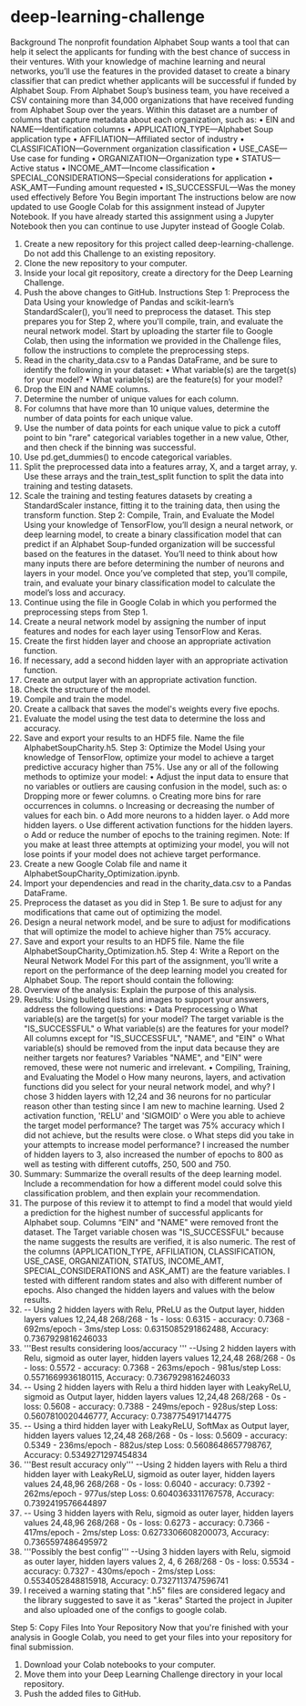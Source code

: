 # deep-learning-challenge

Background
The nonprofit foundation Alphabet Soup wants a tool that can help it select the applicants for funding with the best chance of success in their ventures. With your knowledge of machine learning and neural networks, you’ll use the features in the provided dataset to create a binary classifier that can predict whether applicants will be successful if funded by Alphabet Soup.
From Alphabet Soup’s business team, you have received a CSV containing more than 34,000 organizations that have received funding from Alphabet Soup over the years. Within this dataset are a number of columns that capture metadata about each organization, such as:
•	EIN and NAME—Identification columns
•	APPLICATION_TYPE—Alphabet Soup application type
•	AFFILIATION—Affiliated sector of industry
•	CLASSIFICATION—Government organization classification
•	USE_CASE—Use case for funding
•	ORGANIZATION—Organization type
•	STATUS—Active status
•	INCOME_AMT—Income classification
•	SPECIAL_CONSIDERATIONS—Special considerations for application
•	ASK_AMT—Funding amount requested
•	IS_SUCCESSFUL—Was the money used effectively
Before You Begin
important
The instructions below are now updated to use Google Colab for this assignment instead of Jupyter Notebook. If you have already started this assignment using a Jupyter Notebook then you can continue to use Jupyter instead of Google Colab.
1.	Create a new repository for this project called deep-learning-challenge. Do not add this Challenge to an existing repository.
2.	Clone the new repository to your computer.
3.	Inside your local git repository, create a directory for the Deep Learning Challenge.
4.	Push the above changes to GitHub.
Instructions
Step 1: Preprocess the Data
Using your knowledge of Pandas and scikit-learn’s StandardScaler(), you’ll need to preprocess the dataset. This step prepares you for Step 2, where you'll compile, train, and evaluate the neural network model.
Start by uploading the starter file to Google Colab, then using the information we provided in the Challenge files, follow the instructions to complete the preprocessing steps.
1.	Read in the charity_data.csv to a Pandas DataFrame, and be sure to identify the following in your dataset:
•	What variable(s) are the target(s) for your model?
•	What variable(s) are the feature(s) for your model?
2.	Drop the EIN and NAME columns.
3.	Determine the number of unique values for each column.
4.	For columns that have more than 10 unique values, determine the number of data points for each unique value.
5.	Use the number of data points for each unique value to pick a cutoff point to bin "rare" categorical variables together in a new value, Other, and then check if the binning was successful.
6.	Use pd.get_dummies() to encode categorical variables.
7.	Split the preprocessed data into a features array, X, and a target array, y. Use these arrays and the train_test_split function to split the data into training and testing datasets.
8.	Scale the training and testing features datasets by creating a StandardScaler instance, fitting it to the training data, then using the transform function.
Step 2: Compile, Train, and Evaluate the Model
Using your knowledge of TensorFlow, you’ll design a neural network, or deep learning model, to create a binary classification model that can predict if an Alphabet Soup-funded organization will be successful based on the features in the dataset. You’ll need to think about how many inputs there are before determining the number of neurons and layers in your model. Once you’ve completed that step, you’ll compile, train, and evaluate your binary classification model to calculate the model’s loss and accuracy.
1.	Continue using the file in Google Colab in which you performed the preprocessing steps from Step 1.
2.	Create a neural network model by assigning the number of input features and nodes for each layer using TensorFlow and Keras.
3.	Create the first hidden layer and choose an appropriate activation function.
4.	If necessary, add a second hidden layer with an appropriate activation function.
5.	Create an output layer with an appropriate activation function.
6.	Check the structure of the model.
7.	Compile and train the model.
8.	Create a callback that saves the model's weights every five epochs.
9.	Evaluate the model using the test data to determine the loss and accuracy.
10.	Save and export your results to an HDF5 file. Name the file AlphabetSoupCharity.h5.
Step 3: Optimize the Model
Using your knowledge of TensorFlow, optimize your model to achieve a target predictive accuracy higher than 75%.
Use any or all of the following methods to optimize your model:
•	Adjust the input data to ensure that no variables or outliers are causing confusion in the model, such as:
o	Dropping more or fewer columns.
o	Creating more bins for rare occurrences in columns.
o	Increasing or decreasing the number of values for each bin.
o	Add more neurons to a hidden layer.
o	Add more hidden layers.
o	Use different activation functions for the hidden layers.
o	Add or reduce the number of epochs to the training regimen.
Note: If you make at least three attempts at optimizing your model, you will not lose points if your model does not achieve target performance.
1.	Create a new Google Colab file and name it AlphabetSoupCharity_Optimization.ipynb.
2.	Import your dependencies and read in the charity_data.csv to a Pandas DataFrame.
3.	Preprocess the dataset as you did in Step 1. Be sure to adjust for any modifications that came out of optimizing the model.
4.	Design a neural network model, and be sure to adjust for modifications that will optimize the model to achieve higher than 75% accuracy.
5.	Save and export your results to an HDF5 file. Name the file AlphabetSoupCharity_Optimization.h5.
Step 4: Write a Report on the Neural Network Model
For this part of the assignment, you’ll write a report on the performance of the deep learning model you created for Alphabet Soup.
The report should contain the following:
1.	Overview of the analysis: Explain the purpose of this analysis.
2.	Results: Using bulleted lists and images to support your answers, address the following questions:
•	Data Preprocessing
o	What variable(s) are the target(s) for your model?
The target variable is the "IS_SUCCESSFUL"
o	What variable(s) are the features for your model?
All columns except for "IS_SUCCESSFUL", "NAME", and "EIN"
o	What variable(s) should be removed from the input data because they are neither targets nor features?
Variables "NAME", and "EIN" were removed, these were not numeric and irrelevant.
•	Compiling, Training, and Evaluating the Model
o	How many neurons, layers, and activation functions did you select for your neural network model, and why?
I chose 3 hidden layers with 12,24 and 36 neurons for no particular reason other than testing since I am new to machine learning. Used 2 activation function, 'RELU' and 'SIGMOID'
o	Were you able to achieve the target model performance?
The target was 75% accuracy which I did not achieve, but the results were close.
o	What steps did you take in your attempts to increase model performance?
I increased the number of hidden layers to 3, also increased the number of epochs to 800 as well as testing with different cutoffs, 250, 500 and 750.
3.	Summary: Summarize the overall results of the deep learning model. Include a recommendation for how a different model could solve this classification problem, and then explain your recommendation.
4.	The purpose of this review it to attempt to find a model that would yield a prediction for the highest number of successful applicants for Alphabet soup. Columns “EIN" and "NAME" were removed front the dataset. The Target variable chosen was "IS_SUCCESSFUL" because the name suggests the results are verified, it is also numeric. The rest of the columns (APPLICATION_TYPE, AFFILIATION, CLASSIFICATION, USE_CASE, ORGANIZATION, STATUS, INCOME_AMT, SPECIAL_CONSIDERATIONS and ASK_AMT) are the feature variables. I tested with different random states and also with different number of epochs. Also changed the hidden layers and values with the below results.
5.	-- Using 2 hidden layers with Relu, PReLU as the Output layer, hidden layers values 12,24,48
268/268 - 1s - loss: 0.6315 - accuracy: 0.7368 - 692ms/epoch - 3ms/step
Loss: 0.6315085291862488, Accuracy: 0.7367929816246033
6.	'''Best results considering loos/accuracy '''
--Using 2 hidden layers with Relu, sigmoid as outer layer, hidden layers values 12,24,48
268/268 - 0s - loss: 0.5572 - accuracy: 0.7368 - 263ms/epoch - 981us/step
Loss: 0.5571669936180115, Accuracy: 0.7367929816246033
7.	-- Using 2 hidden layers with Relu a third hidden layer with LeakyReLU, sigmoid as Output layer, hidden layers values 12,24,48
268/268 - 0s - loss: 0.5608 - accuracy: 0.7388 - 249ms/epoch - 928us/step
Loss: 0.5607810020446777, Accuracy: 0.7387754917144775
8.	-- Using a third hidden layer with LeakyReLU, SoftMax as Output layer, hidden layers values 12,24,48
268/268 - 0s - loss: 0.5609 - accuracy: 0.5349 - 236ms/epoch - 882us/step
Loss: 0.5608648657798767, Accuracy: 0.5349271297454834
9.	'''Best result accuracy only'''
--Using 2 hidden layers with Relu a third hidden layer with LeakyReLU, sigmoid as outer layer, hidden layers values 24,48,96
268/268 - 0s - loss: 0.6040 - accuracy: 0.7392 - 262ms/epoch - 977us/step
Loss: 0.6040363311767578, Accuracy: 0.7392419576644897
10.	-- Using 3 hidden layers with Relu, sigmoid as outer layer, hidden layers values 24,48,96
268/268 - 0s - loss: 0.6273 - accuracy: 0.7366 - 417ms/epoch - 2ms/step
Loss: 0.6273306608200073, Accuracy: 0.7365597486495972
11.	'''Possibly the best config'''
--Using 3 hidden layers with Relu, sigmoid as outer layer, hidden layers values 2, 4, 6
268/268 - 0s - loss: 0.5534 - accuracy: 0.7327 - 430ms/epoch - 2ms/step
Loss: 0.5534052848815918, Accuracy: 0.7327113747596741
12.	I received a warning stating that ".h5" files are considered legacy and the library suggested to save it as ".keras"
Started the project in Jupiter and also uploaded one of the configs to google colab.

Step 5: Copy Files Into Your Repository
Now that you're finished with your analysis in Google Colab, you need to get your files into your repository for final submission.
1.	Download your Colab notebooks to your computer.
2.	Move them into your Deep Learning Challenge directory in your local repository.
3.	Push the added files to GitHub.

